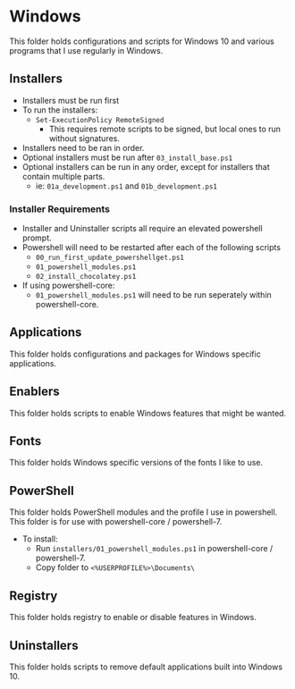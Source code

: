# Windows

This folder holds configurations and scripts for Windows 10 and various programs
that I use regularly in Windows.

## Installers

* Installers must be run first
* To run the installers:
  * `Set-ExecutionPolicy RemoteSigned`
    * This requires remote scripts to be signed, but local ones to run without
      signatures.
* Installers need to be ran in order.
* Optional installers must be run after `03_install_base.ps1`
* Optional installers can be run in any order, except for installers that
  contain multiple parts.
  * ie: `01a_development.ps1` and `01b_development.ps1`

### Installer Requirements

* Installer and Uninstaller scripts all require an elevated powershell prompt.
* Powershell will need to be restarted after each of the following scripts
  * `00_run_first_update_powershellget.ps1`
  * `01_powershell_modules.ps1`
  * `02_install_chocolatey.ps1`
* If using powershell-core:
  * `01_powershell_modules.ps1` will need to be run seperately within
    powershell-core.

## Applications

This folder holds configurations and packages for Windows specific applications.

## Enablers

This folder holds scripts to enable Windows features that might be wanted.

## Fonts

This folder holds Windows specific versions of the fonts I like to use.

## PowerShell

This folder holds PowerShell modules and the profile I use in powershell. This
folder is for use with powershell-core / powershell-7.

* To install:
  * Run `installers/01_powershell_modules.ps1` in
    powershell-core / powershell-7.
  * Copy folder to `<%USERPROFILE%>\Documents\`

## Registry

This folder holds registry to enable or disable features in Windows.

## Uninstallers

This folder holds scripts to remove default applications built into Windows 10.

